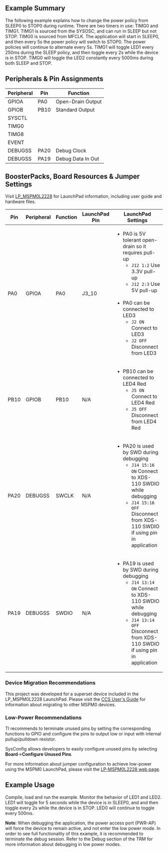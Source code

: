 ## Example Summary

The following example explains how to change the power policy from SLEEP0
to STOP0 during runtime. There are two timers in use: TIMG0 and TIMG1.
TIMG1 is sourced from the SYSOSC, and can run in SLEEP but not STOP.
TIMG0 is sourced from MFCLK.
The application will start in SLEEP0, and then every 5s the power policy will
switch to STOP0. The power policies will continue to alternate every 5s.
TIMG1 will toggle LED1 every 250ms during the SLEEP policy, and then toggle
every 2s while the device is in STOP.
TIMG0 will toggle the LED2 constantly every 5000ms during both SLEEP and
STOP.

## Peripherals & Pin Assignments

| Peripheral | Pin | Function |
| --- | --- | --- |
| GPIOA | PA0 | Open-Drain Output |
| GPIOB | PB10 | Standard Output |
| SYSCTL |  |  |
| TIMG0 |  |  |
| TIMG8 |  |  |
| EVENT |  |  |
| DEBUGSS | PA20 | Debug Clock |
| DEBUGSS | PA19 | Debug Data In Out |

## BoosterPacks, Board Resources & Jumper Settings

Visit [LP_MSPM0L2228](https://www.ti.com/tool/LP-MSPM0L2228) for LaunchPad information, including user guide and hardware files.

| Pin | Peripheral | Function | LaunchPad Pin | LaunchPad Settings |
| --- | --- | --- | --- | --- |
| PA0 | GPIOA | PA0 | J3_10 | <ul><li>PA0 is 5V tolerant open-drain so it requires pull-up<br><ul><li>`J12 1:2` Use 3.3V pull-up<br><li>`J12 2:3` Use 5V pull-up</ul><br><li>PA0 can be connected to LED3<br><ul><li>`J2 ON` Connect to LED3<br><li>`J2 OFF` Disconnect from LED3</ul></ul> |
| PB10 | GPIOB | PB10 | N/A | <ul><li>PB10 can be connected to LED4 Red<br><ul><li>`J5 ON` Connect to LED4 Red<br><li>`J5 OFF` Disconnect from LED4 Red</ul></ul> |
| PA20 | DEBUGSS | SWCLK | N/A | <ul><li>PA20 is used by SWD during debugging<br><ul><li>`J14 15:16 ON` Connect to XDS-110 SWDIO while debugging<br><li>`J14 15:16 OFF` Disconnect from XDS-110 SWDIO if using pin in application</ul></ul> |
| PA19 | DEBUGSS | SWDIO | N/A | <ul><li>PA19 is used by SWD during debugging<br><ul><li>`J14 13:14 ON` Connect to XDS-110 SWDIO while debugging<br><li>`J14 13:14 OFF` Disconnect from XDS-110 SWDIO if using pin in application</ul></ul> |

### Device Migration Recommendations
This project was developed for a superset device included in the LP_MSPM0L2228 LaunchPad. Please
visit the [CCS User's Guide](https://software-dl.ti.com/msp430/esd/MSPM0-SDK/latest/docs/english/tools/ccs_ide_guide/doc_guide/doc_guide-srcs/ccs_ide_guide.html#sysconfig-project-migration)
for information about migrating to other MSPM0 devices.

### Low-Power Recommendations
TI recommends to terminate unused pins by setting the corresponding functions to
GPIO and configure the pins to output low or input with internal
pullup/pulldown resistor.

SysConfig allows developers to easily configure unused pins by selecting **Board**→**Configure Unused Pins**.

For more information about jumper configuration to achieve low-power using the
MSPM0 LaunchPad, please visit the [LP-MSPM0L2228 web page](https://www.ti.com/tool/LP-MSPM0L2228).

## Example Usage
Compile, load and run the example.
Monitor the behavior of LED1 and LED2.
LED1 will toggle for 5 seconds while the device is in SLEEP0, and and then
toggle every 2s while the device is in STOP.
LED0 will continue to toggle every 500ms.

**Note**: When debugging the application, the power access port (PWR-AP) will force
the device to remain active, and not enter the low power mode.
In order to see full functionality of this example, it is
recommended to terminate the debug session. Refer to the Debug section of the TRM
for more information about debugging in low power modes.
